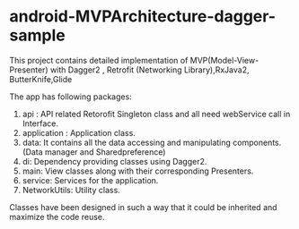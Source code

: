 # android-MVPArchitecture-dagger-sample
This project contains detailed implementation of MVP(Model-View-Presenter) with Dagger2 , Retrofit (Networking Library),RxJava2, ButterKnife,Glide  

The app has following packages:
1. api : API related Retorofit Singleton class and all need webService call in Interface. 
2. application : Application class.
3. data: It contains all the data accessing and manipulating components.(Data manager and Sharedpreference)
4. di: Dependency providing classes using Dagger2.
5. main: View classes along with their corresponding Presenters.
6. service: Services for the application.
7. NetworkUtils: Utility class.


Classes have been designed in such a way that it could be inherited and maximize the code reuse.
